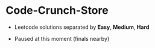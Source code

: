 # Code-Crunch-Store

* Leetcode solutions separated by **Easy**, **Medium**, **Hard**
- Paused at this moment (finals nearby)